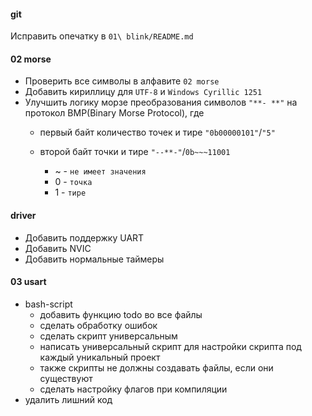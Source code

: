 #### git
Исправить опечатку в `01\ blink/README.md`

#### 02 morse
- Проверить все символы в алфавите `02 morse`
- Добавить кириллицу для `UTF-8` и `Windows Cyrillic 1251`
- Улучшить логику морзе преобразования символов `"**- **"` на протокол BMP(Binary Morse Protocol), где 
    - первый байт количество точек и тире `"0b00000101"`/`"5"`
    - второй байт точки и тире `"--**-"`/`0b~~~11001`
        
        - ~ - `не имеет значения`
        - 0 - `точка`
        - 1 - `тире`

#### driver
- Добавить поддержку UART
- Добавить NVIC
- Добавить нормальные таймеры

#### 03 usart
- bash-script
    - добавить функцию todo во все файлы
    - сделать обработку ошибок
    - сделать скрипт универсальным
    - написать универсальный скрипт для настройки скрипта под каждый уникальный проект
    - также скрипты не должны создавать файлы, если они существуют
    - сделать настройку флагов при компиляции
- удалить лишний код
